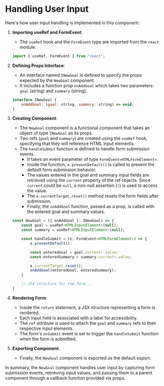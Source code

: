 # Handling User Input

Here's how user input handling is implemented in this component:

1. **Importing useRef and FormEvent**:
   - The `useRef` hook and the `FormEvent` type are imported from the `react` module.

   ```javascript
   import { useRef, FormEvent } from "react";
   ```

2. **Defining Props Interface**:
   - An interface named `INewGoal` is defined to specify the props expected by the `NewGoal` component.
   - It includes a function prop `onAddGoal` which takes two parameters: `goal` (string) and `summary` (string).

   ```javascript
   interface INewGoal {
       onAddGoal: (goal: string, summary: string) => void;
   }
   ```

3. **Creating Component**:
   - The `NewGoal` component is a functional component that takes an object of type `INewGoal` as its props.
   - Two refs (`goal` and `summary`) are created using the `useRef` hook, specifying that they will reference HTML input elements.
   - The `handleSubmit` function is defined to handle form submission events.
     - It takes an event parameter of type `FormEvent<HTMLFormElement>`.
     - Inside the function, `e.preventDefault()` is called to prevent the default form submission behavior.
     - The values entered in the goal and summary input fields are retrieved using the `current` property of the ref objects. Since `current` could be `null`, a non-null assertion (`!`) is used to access the value.
     - The `e.currentTarget.reset()` method resets the form fields after submission.
     - Finally, the `onAddGoal` function, passed as a prop, is called with the entered goal and summary values.

   ```javascript
   const NewGoal = ({ onAddGoal }: INewGoal) => {
       const goal = useRef<HTMLInputElement>(null);
       const summary = useRef<HTMLInputElement>(null);

       const handleSubmit = (e: FormEvent<HTMLFormElement>) => {
           e.preventDefault();

           const enteredGoal = goal.current!.value;
           const enteredSummary = summary.current!.value;

           e.currentTarget.reset();
           onAddGoal(enteredGoal, enteredSummary);
       }

       // JSX structure for the form...
   }
   ```

4. **Rendering Form**:
   - Inside the `return` statement, a JSX structure representing a form is rendered.
   - Each input field is associated with a label for accessibility.
   - The `ref` attribute is used to attach the `goal` and `summary` refs to their respective input elements.
   - The form's `onSubmit` event is set to trigger the `handleSubmit` function when the form is submitted.

5. **Exporting Component**:
   - Finally, the `NewGoal` component is exported as the default export.

In summary, the `NewGoal` component handles user input by capturing form submission events, retrieving input values, and passing them to a parent component through a callback function provided via props.